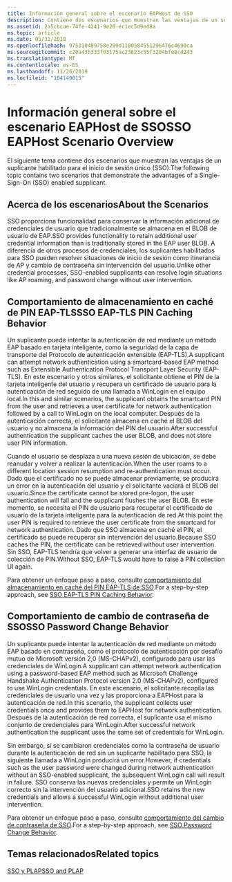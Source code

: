 ```yaml
---
title: Información general sobre el escenario EAPHost de SSO
description: Contiene dos escenarios que muestran las ventajas de un suplicante habilitado para el inicio de sesión único (SSO).
ms.assetid: 2a5cbcae-74fe-4241-9e20-ec1ec5d9ed8a
ms.topic: article
ms.date: 05/31/2018
ms.openlocfilehash: 975310489758e299d1100584551296476c4690ca
ms.sourcegitcommit: c20a43b333f03175ac23823c55f3204bfe8cd243
ms.translationtype: MT
ms.contentlocale: es-ES
ms.lasthandoff: 11/26/2019
ms.locfileid: "104149015"
---
```

# <a name="sso-eaphost-scenario-overview"></a><span data-ttu-id="87f7f-103">Información general sobre el escenario EAPHost de SSO</span><span class="sxs-lookup"><span data-stu-id="87f7f-103">SSO EAPHost Scenario Overview</span></span>

<span data-ttu-id="87f7f-104">El siguiente tema contiene dos escenarios que muestran las ventajas de un suplicante habilitado para el inicio de sesión único (SSO).</span><span class="sxs-lookup"><span data-stu-id="87f7f-104">The following topic contains two scenarios that demonstrate the advantages of a Single-Sign-On (SSO) enabled supplicant.</span></span>

## <a name="about-the-scenarios"></a><span data-ttu-id="87f7f-105">Acerca de los escenarios</span><span class="sxs-lookup"><span data-stu-id="87f7f-105">About the Scenarios</span></span>

<span data-ttu-id="87f7f-106">SSO proporciona funcionalidad para conservar la información adicional de credenciales de usuario que tradicionalmente se almacena en el BLOB de usuario de EAP.</span><span class="sxs-lookup"><span data-stu-id="87f7f-106">SSO provides functionality to retain additional user credential information than is traditionally stored in the EAP user BLOB.</span></span> <span data-ttu-id="87f7f-107">A diferencia de otros procesos de credenciales, los suplicantes habilitados para SSO pueden resolver situaciones de inicio de sesión como itinerancia de AP y cambio de contraseña sin intervención del usuario.</span><span class="sxs-lookup"><span data-stu-id="87f7f-107">Unlike other credential processes, SSO-enabled supplicants can resolve login situations like AP roaming, and password change without user intervention.</span></span>

## <a name="sso-eap-tls-pin-caching-behavior"></a><span data-ttu-id="87f7f-108">Comportamiento de almacenamiento en caché de PIN EAP-TLS</span><span class="sxs-lookup"><span data-stu-id="87f7f-108">SSO EAP-TLS PIN Caching Behavior</span></span>

<span data-ttu-id="87f7f-109">Un suplicante puede intentar la autenticación de red mediante un método EAP basado en tarjeta inteligente, como la seguridad de la capa de transporte del Protocolo de autenticación extensible (EAP-TLS).</span><span class="sxs-lookup"><span data-stu-id="87f7f-109">A supplicant can attempt network authentication using a smartcard-based EAP method such as Extensible Authentication Protocol Transport Layer Security (EAP-TLS).</span></span> <span data-ttu-id="87f7f-110">En este escenario y otros similares, el solicitante obtiene el PIN de la tarjeta inteligente del usuario y recupera un certificado de usuario para la autenticación de red seguido de una llamada a WinLogin en el equipo local.</span><span class="sxs-lookup"><span data-stu-id="87f7f-110">In this and similar scenarios, the supplicant obtains the smartcard PIN from the user and retrieves a user certificate for network authentication followed by a call to WinLogin on the local computer.</span></span> <span data-ttu-id="87f7f-111">Después de la autenticación correcta, el solicitante almacena en caché el BLOB del usuario y no almacena la información del PIN del usuario.</span><span class="sxs-lookup"><span data-stu-id="87f7f-111">After successful authentication the supplicant caches the user BLOB, and does not store user PIN information.</span></span>

<span data-ttu-id="87f7f-112">Cuando el usuario se desplaza a una nueva sesión de ubicación, se debe reanudar y volver a realizar la autenticación.</span><span class="sxs-lookup"><span data-stu-id="87f7f-112">When the user roams to a different location session resumption and re-authentication must occur.</span></span> <span data-ttu-id="87f7f-113">Dado que el certificado no se puede almacenar previamente, se producirá un error en la autenticación del usuario y el solicitante vaciará el BLOB del usuario.</span><span class="sxs-lookup"><span data-stu-id="87f7f-113">Since the certificate cannot be stored pre-logon, the user authentication will fail and the supplicant flushes the user BLOB.</span></span> <span data-ttu-id="87f7f-114">En este momento, se necesita el PIN de usuario para recuperar el certificado de usuario de la tarjeta inteligente para la autenticación de red.</span><span class="sxs-lookup"><span data-stu-id="87f7f-114">At this point the user PIN is required to retrieve the user certificate from the smartcard for network authentication.</span></span> <span data-ttu-id="87f7f-115">Dado que SSO almacena en caché el PIN, el certificado se puede recuperar sin intervención del usuario.</span><span class="sxs-lookup"><span data-stu-id="87f7f-115">Because SSO caches the PIN, the certificate can be retrieved without user intervention.</span></span> <span data-ttu-id="87f7f-116">Sin SSO, EAP-TLS tendría que volver a generar una interfaz de usuario de colección de PIN.</span><span class="sxs-lookup"><span data-stu-id="87f7f-116">Without SSO, EAP-TLS would have to raise a PIN collection UI again.</span></span>

<span data-ttu-id="87f7f-117">Para obtener un enfoque paso a paso, consulte [comportamiento del almacenamiento en caché del PIN EAP-TLS de SSO](sso-eap-tls-pin-caching-behavior-.md).</span><span class="sxs-lookup"><span data-stu-id="87f7f-117">For a step-by-step approach, see [SSO EAP-TLS PIN Caching Behavior](sso-eap-tls-pin-caching-behavior-.md).</span></span>

## <a name="sso-password-change-behavior"></a><span data-ttu-id="87f7f-118">Comportamiento de cambio de contraseña de SSO</span><span class="sxs-lookup"><span data-stu-id="87f7f-118">SSO Password Change Behavior</span></span>

<span data-ttu-id="87f7f-119">Un suplicante puede intentar la autenticación de red mediante un método EAP basado en contraseña, como el protocolo de autenticación por desafío mutuo de Microsoft versión 2,0 (MS-CHAPv2), configurado para usar las credenciales de WinLogin.</span><span class="sxs-lookup"><span data-stu-id="87f7f-119">A supplicant can attempt network authentication using a password-based EAP method such as Microsoft Challenge Handshake Authentication Protocol version 2.0 (MS-CHAPv2), configured to use WinLogin credentials.</span></span> <span data-ttu-id="87f7f-120">En este escenario, el solicitante recopila las credenciales de usuario una vez y las proporciona a EAPHost para la autenticación de red.</span><span class="sxs-lookup"><span data-stu-id="87f7f-120">In this scenario, the supplicant collects user credentials once and provides them to EAPHost for network authentication.</span></span> <span data-ttu-id="87f7f-121">Después de la autenticación de red correcta, el suplicante usa el mismo conjunto de credenciales para WinLogin.</span><span class="sxs-lookup"><span data-stu-id="87f7f-121">After successful network authentication the supplicant uses the same set of credentials for WinLogin.</span></span>

<span data-ttu-id="87f7f-122">Sin embargo, si se cambiaron credenciales como la contraseña de usuario durante la autenticación de red sin un suplicante habilitado para SSO, la siguiente llamada a WinLogin producirá un error.</span><span class="sxs-lookup"><span data-stu-id="87f7f-122">However, if credentials such as the user password were changed during network authentication without an SSO-enabled supplicant, the subsequent WinLogin call will result in failure.</span></span> <span data-ttu-id="87f7f-123">SSO conserva las nuevas credenciales y permite un WinLogin correcto sin la intervención del usuario adicional.</span><span class="sxs-lookup"><span data-stu-id="87f7f-123">SSO retains the new credentials and allows a successful WinLogin without additional user intervention.</span></span>

<span data-ttu-id="87f7f-124">Para obtener un enfoque paso a paso, consulte [comportamiento del cambio de contraseña de SSO](sso-password-change-behavior-.md).</span><span class="sxs-lookup"><span data-stu-id="87f7f-124">For a step-by-step approach, see [SSO Password Change Behavior](sso-password-change-behavior-.md).</span></span>

## <a name="related-topics"></a><span data-ttu-id="87f7f-125">Temas relacionados</span><span class="sxs-lookup"><span data-stu-id="87f7f-125">Related topics</span></span>

<dl> <dt>

[<span data-ttu-id="87f7f-126">SSO y PLAP</span><span class="sxs-lookup"><span data-stu-id="87f7f-126">SSO and PLAP</span></span>](understanding-sso-and-plap.md)
</dt> </dl>

 

 




